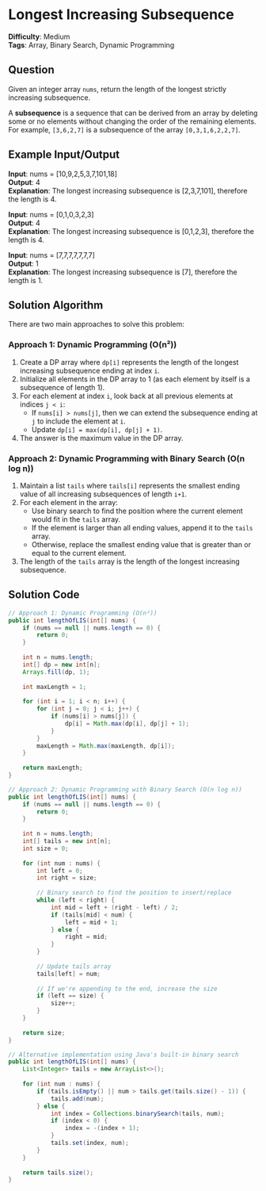 # Longest Increasing Subsequence

**Difficulty**: Medium  
**Tags**: Array, Binary Search, Dynamic Programming

## Question
Given an integer array `nums`, return the length of the longest strictly increasing subsequence.

A **subsequence** is a sequence that can be derived from an array by deleting some or no elements without changing the order of the remaining elements. For example, `[3,6,2,7]` is a subsequence of the array `[0,3,1,6,2,2,7]`.

## Example Input/Output
**Input**: nums = [10,9,2,5,3,7,101,18]  
**Output**: 4  
**Explanation**: The longest increasing subsequence is [2,3,7,101], therefore the length is 4.

**Input**: nums = [0,1,0,3,2,3]  
**Output**: 4  
**Explanation**: The longest increasing subsequence is [0,1,2,3], therefore the length is 4.

**Input**: nums = [7,7,7,7,7,7,7]  
**Output**: 1  
**Explanation**: The longest increasing subsequence is [7], therefore the length is 1.

## Solution Algorithm
There are two main approaches to solve this problem:

### Approach 1: Dynamic Programming (O(n²))
1. Create a DP array where `dp[i]` represents the length of the longest increasing subsequence ending at index `i`.
2. Initialize all elements in the DP array to 1 (as each element by itself is a subsequence of length 1).
3. For each element at index `i`, look back at all previous elements at indices `j < i`:
   - If `nums[i] > nums[j]`, then we can extend the subsequence ending at `j` to include the element at `i`.
   - Update `dp[i] = max(dp[i], dp[j] + 1)`.
4. The answer is the maximum value in the DP array.

### Approach 2: Dynamic Programming with Binary Search (O(n log n))
1. Maintain a list `tails` where `tails[i]` represents the smallest ending value of all increasing subsequences of length `i+1`.
2. For each element in the array:
   - Use binary search to find the position where the current element would fit in the `tails` array.
   - If the element is larger than all ending values, append it to the `tails` array.
   - Otherwise, replace the smallest ending value that is greater than or equal to the current element.
3. The length of the `tails` array is the length of the longest increasing subsequence.

## Solution Code
```java
// Approach 1: Dynamic Programming (O(n²))
public int lengthOfLIS(int[] nums) {
    if (nums == null || nums.length == 0) {
        return 0;
    }
    
    int n = nums.length;
    int[] dp = new int[n];
    Arrays.fill(dp, 1);
    
    int maxLength = 1;
    
    for (int i = 1; i < n; i++) {
        for (int j = 0; j < i; j++) {
            if (nums[i] > nums[j]) {
                dp[i] = Math.max(dp[i], dp[j] + 1);
            }
        }
        maxLength = Math.max(maxLength, dp[i]);
    }
    
    return maxLength;
}
```

```java
// Approach 2: Dynamic Programming with Binary Search (O(n log n))
public int lengthOfLIS(int[] nums) {
    if (nums == null || nums.length == 0) {
        return 0;
    }
    
    int n = nums.length;
    int[] tails = new int[n];
    int size = 0;
    
    for (int num : nums) {
        int left = 0;
        int right = size;
        
        // Binary search to find the position to insert/replace
        while (left < right) {
            int mid = left + (right - left) / 2;
            if (tails[mid] < num) {
                left = mid + 1;
            } else {
                right = mid;
            }
        }
        
        // Update tails array
        tails[left] = num;
        
        // If we're appending to the end, increase the size
        if (left == size) {
            size++;
        }
    }
    
    return size;
}
```

```java
// Alternative implementation using Java's built-in binary search
public int lengthOfLIS(int[] nums) {
    List<Integer> tails = new ArrayList<>();
    
    for (int num : nums) {
        if (tails.isEmpty() || num > tails.get(tails.size() - 1)) {
            tails.add(num);
        } else {
            int index = Collections.binarySearch(tails, num);
            if (index < 0) {
                index = -(index + 1);
            }
            tails.set(index, num);
        }
    }
    
    return tails.size();
}
``` 
